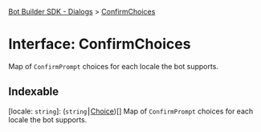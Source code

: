 [Bot Builder SDK - Dialogs](../README.md) > [ConfirmChoices](../interfaces/botbuilder_dialogs.confirmchoices.md)



# Interface: ConfirmChoices


Map of `ConfirmPrompt` choices for each locale the bot supports.

## Indexable

\[locale: `string`\]:&nbsp;(`string`⎮[Choice]())[]
Map of `ConfirmPrompt` choices for each locale the bot supports.



